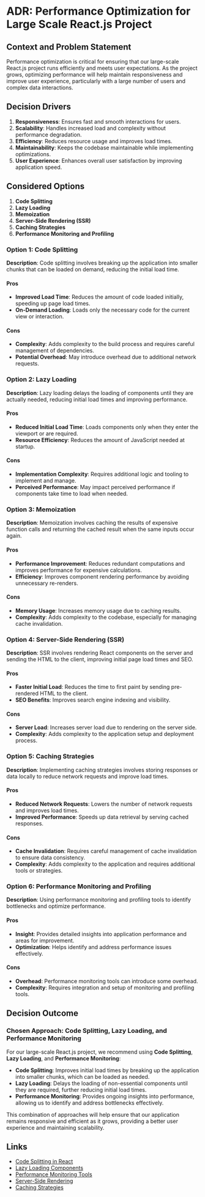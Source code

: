 # ADR: Performance Optimization for Large Scale React.js Project

## Context and Problem Statement

Performance optimization is critical for ensuring that our large-scale React.js project runs efficiently and meets user expectations. As the project grows, optimizing performance will help maintain responsiveness and improve user experience, particularly with a large number of users and complex data interactions.

## Decision Drivers

1. **Responsiveness**: Ensures fast and smooth interactions for users.
2. **Scalability**: Handles increased load and complexity without performance degradation.
3. **Efficiency**: Reduces resource usage and improves load times.
4. **Maintainability**: Keeps the codebase maintainable while implementing optimizations.
5. **User Experience**: Enhances overall user satisfaction by improving application speed.

## Considered Options

1. **Code Splitting**
2. **Lazy Loading**
3. **Memoization**
4. **Server-Side Rendering (SSR)**
5. **Caching Strategies**
6. **Performance Monitoring and Profiling**

### Option 1: Code Splitting

**Description**: Code splitting involves breaking up the application into smaller chunks that can be loaded on demand, reducing the initial load time.

#### Pros
- **Improved Load Time**: Reduces the amount of code loaded initially, speeding up page load times.
- **On-Demand Loading**: Loads only the necessary code for the current view or interaction.

#### Cons
- **Complexity**: Adds complexity to the build process and requires careful management of dependencies.
- **Potential Overhead**: May introduce overhead due to additional network requests.

### Option 2: Lazy Loading

**Description**: Lazy loading delays the loading of components until they are actually needed, reducing initial load times and improving performance.

#### Pros
- **Reduced Initial Load Time**: Loads components only when they enter the viewport or are required.
- **Resource Efficiency**: Reduces the amount of JavaScript needed at startup.

#### Cons
- **Implementation Complexity**: Requires additional logic and tooling to implement and manage.
- **Perceived Performance**: May impact perceived performance if components take time to load when needed.

### Option 3: Memoization

**Description**: Memoization involves caching the results of expensive function calls and returning the cached result when the same inputs occur again.

#### Pros
- **Performance Improvement**: Reduces redundant computations and improves performance for expensive calculations.
- **Efficiency**: Improves component rendering performance by avoiding unnecessary re-renders.

#### Cons
- **Memory Usage**: Increases memory usage due to caching results.
- **Complexity**: Adds complexity to the codebase, especially for managing cache invalidation.

### Option 4: Server-Side Rendering (SSR)

**Description**: SSR involves rendering React components on the server and sending the HTML to the client, improving initial page load times and SEO.

#### Pros
- **Faster Initial Load**: Reduces the time to first paint by sending pre-rendered HTML to the client.
- **SEO Benefits**: Improves search engine indexing and visibility.

#### Cons
- **Server Load**: Increases server load due to rendering on the server side.
- **Complexity**: Adds complexity to the application setup and deployment process.

### Option 5: Caching Strategies

**Description**: Implementing caching strategies involves storing responses or data locally to reduce network requests and improve load times.

#### Pros
- **Reduced Network Requests**: Lowers the number of network requests and improves load times.
- **Improved Performance**: Speeds up data retrieval by serving cached responses.

#### Cons
- **Cache Invalidation**: Requires careful management of cache invalidation to ensure data consistency.
- **Complexity**: Adds complexity to the application and requires additional tools or strategies.

### Option 6: Performance Monitoring and Profiling

**Description**: Using performance monitoring and profiling tools to identify bottlenecks and optimize performance.

#### Pros
- **Insight**: Provides detailed insights into application performance and areas for improvement.
- **Optimization**: Helps identify and address performance issues effectively.

#### Cons
- **Overhead**: Performance monitoring tools can introduce some overhead.
- **Complexity**: Requires integration and setup of monitoring and profiling tools.

## Decision Outcome

### Chosen Approach: **Code Splitting, Lazy Loading, and Performance Monitoring**

For our large-scale React.js project, we recommend using **Code Splitting**, **Lazy Loading**, and **Performance Monitoring**:

- **Code Splitting**: Improves initial load times by breaking up the application into smaller chunks, which can be loaded as needed.
- **Lazy Loading**: Delays the loading of non-essential components until they are required, further reducing initial load times.
- **Performance Monitoring**: Provides ongoing insights into performance, allowing us to identify and address bottlenecks effectively.

This combination of approaches will help ensure that our application remains responsive and efficient as it grows, providing a better user experience and maintaining scalability.

## Links

- [Code Splitting in React](https://reactjs.org/docs/code-splitting.html)
- [Lazy Loading Components](https://reactjs.org/docs/code-splitting.html#reactlazy)
- [Performance Monitoring Tools](https://www.sentry.io/)
- [Server-Side Rendering](https://nextjs.org/docs/app/building-your-application/rendering)
- [Caching Strategies](https://developer.mozilla.org/en-US/docs/Web/HTTP/Caching)

